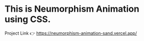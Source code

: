 # This is Neumorphism Animation using CSS.

Project Link 👉 https://neumorphism-animation-sand.vercel.app/